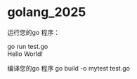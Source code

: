 # golang_2025

运行您的go 程序：

go run test.go               
Hello World!


编译您的go 程序
go build -o mytest test.go
